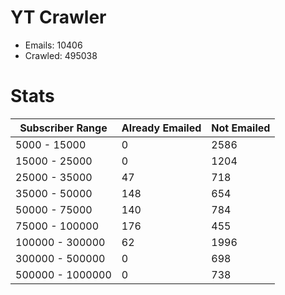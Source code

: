 # YT Crawler
- Emails: 10406
- Crawled: 495038

# Stats
| Subscriber Range  | Already Emailed | Not Emailed |
|-------|-------|-------|
| 5000 - 15000 | 0 | 2586 |
| 15000 - 25000 | 0 | 1204 |
| 25000 - 35000 | 47 | 718 |
| 35000 - 50000 | 148 | 654 |
| 50000 - 75000 | 140 | 784 |
| 75000 - 100000 | 176 | 455 |
| 100000 - 300000 | 62 | 1996 |
| 300000 - 500000 | 0 | 698 |
| 500000 - 1000000 | 0 | 738 |
